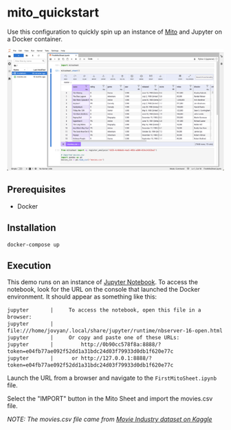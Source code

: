 # mito_quickstart
Use this configuration to quickly spin up an instance of [Mito](https://www.trymito.io) and Jupyter on a Docker container.

![First Mito Sheet](FirstMitoSheet.png)

## Prerequisites

* Docker

## Installation

```
docker-compose up
```

## Execution

This demo runs on an instance of [Jupyter Notebook](https://jupyter.org). To access the notebook, look for the URL on the console that launched the Docker environment. It should appear as something like this:

```
jupyter       |     To access the notebook, open this file in a browser:
jupyter       |         file:///home/jovyan/.local/share/jupyter/runtime/nbserver-16-open.html
jupyter       |     Or copy and paste one of these URLs:
jupyter       |         http://0b90cc578f8a:8888/?token=e04fb77ae092f52dd1a31bdc24d03f79933d0db1f620e77c
jupyter       |      or http://127.0.0.1:8888/?token=e04fb77ae092f52dd1a31bdc24d03f79933d0db1f620e77c
```

Launch the URL from a browser and navigate to the `FirstMitoSheet.ipynb` file.

Select the "IMPORT" button in the Mito Sheet and import the movies.csv file.

*NOTE: The movies.csv file came from [Movie Industry dataset on Kaggle](https://www.kaggle.com/danielgrijalvas/movies)*